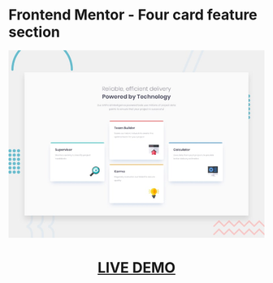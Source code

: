 # Frontend Mentor - Four card feature section

![Design preview for the Four card feature section coding challenge](./design/desktop-preview.jpg)

[<h1 align="center">**LIVE DEMO**</h1>](https://four-card-feature-section-fv.netlify.app/)
